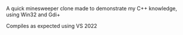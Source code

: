 A quick minesweeper clone made to demonstrate my C++ knowledge, using Win32 and Gdi+

Compiles as expected using VS 2022
